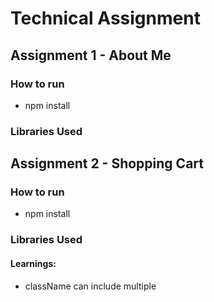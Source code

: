 # Technical Assignment

## Assignment 1 - About Me

### How to run

- npm install

### Libraries Used



## Assignment 2 - Shopping Cart

### How to run

- npm install

### Libraries Used

#### Learnings:
- className can include multiple
